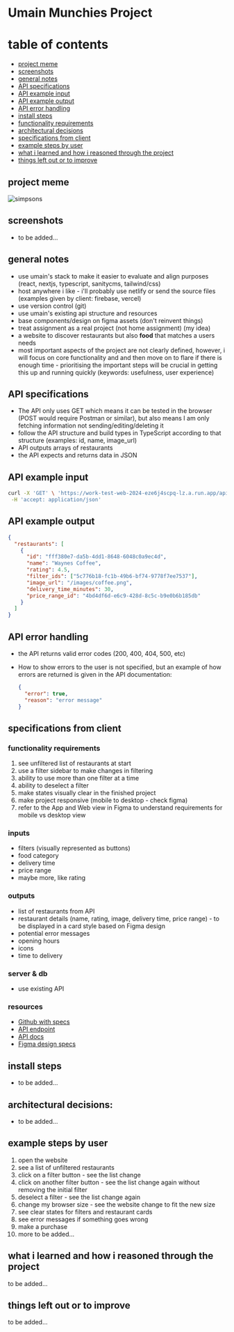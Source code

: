 # Umain Munchies Project

# table of contents

- [project meme](#project-meme)
- [screenshots](#screenshots)
- [general notes](#general-notes)
- [API specifications](#api-specifications)
- [API example input](#api-example-input)
- [API example output](#api-example-output)
- [API error handling](#api-error-handling)
- [install steps](#install-steps)
- [functionality requirements](#functionality-requirements)
- [architectural decisions](#architectural-decisions)
- [specifications from client](#specifications-from-client)
- [example steps by user](#example-steps-by-user)
- [what i learned and how i reasoned through the project](#what-i-learned-and-how-i-reasoned-through-the-project)
- [things left out or to improve](#things-left-out-or-to-improve)

## project meme

![simpsons](https://github.com/neontomo/umain-restaurant-project/assets/105588693/6599a56c-8bc7-4112-a5ad-a82a8ffd47e4)

## screenshots

- to be added...

## general notes

- use umain's stack to make it easier to evaluate and align purposes (react, nextjs, typescript, sanitycms, tailwind/css)
- host anywhere i like - i'll probably use netlify or send the source files (examples given by client: firebase, vercel)
- use version control (git)
- use umain's existing api structure and resources
- base components/design on figma assets (don't reinvent things)
- treat assignment as a real project (not home assignment) (my idea)
- a website to discover restaurants but also **food** that matches a users needs
- most important aspects of the project are not clearly defined, however, i will focus on core functionality and and then move on to flare if there is enough time - prioritising the important steps will be crucial in getting this up and running quickly (keywords: usefulness, user experience)

## API specifications

- The API only uses GET which means it can be tested in the browser (POST would require Postman or similar), but also means I am only fetching information not sending/editing/deleting it
- follow the API structure and build types in TypeScript according to that structure (examples: id, name, image_url)
- API outputs arrays of restaurants
- the API expects and returns data in JSON

## API example input

```bash
curl -X 'GET' \ 'https://work-test-web-2024-eze6j4scpq-lz.a.run.app/api/restaurants/82be30b7-d217-4609-89fe-454b40740cea' \
 -H 'accept: application/json'
```

## API example output

```json
{
  "restaurants": [
    {
      "id": "fff380e7-da5b-4dd1-8648-6048c0a9ec4d",
      "name": "Waynes Coffee",
      "rating": 4.5,
      "filter_ids": ["5c776b18-fc1b-49b6-bf74-9778f7ee7537"],
      "image_url": "/images/coffee.png",
      "delivery_time_minutes": 30,
      "price_range_id": "4bd4df6d-e6c9-428d-8c5c-b9e0b6b185db"
    }
  ]
}
```

## API error handling

- the API returns valid error codes (200, 400, 404, 500, etc)
- How to show errors to the user is not specified, but an example of how errors are returned is given in the API documentation:

  ```json
  {
    "error": true,
    "reason": "error message"
  }
  ```

## specifications from client

### functionality requirements

1. see unfiltered list of restaurants at start
2. use a filter sidebar to make changes in filtering
3. ability to use more than one filter at a time
4. ability to deselect a filter
5. make states visually clear in the finished project
6. make project responsive (mobile to desktop - check figma)
7. refer to the App and Web view in Figma to understand requirements for mobile vs desktop view

### inputs

- filters (visually represented as buttons)
- food category
- delivery time
- price range
- maybe more, like rating

### outputs

- list of restaurants from API
- restaurant details (name, rating, image, delivery time, price range) - to be displayed in a card style based on Figma design
- potential error messages
- opening hours
- icons
- time to delivery

### server & db

- use existing API

### resources

- [Github with specs](https://github.com/apegroup/umain-work-test-web)
- [API endpoint](https://work-test-web-2024-eze6j4scpq-lz.a.run.app/api/)
- [API docs](https://work-test-web-2024-eze6j4scpq-lz.a.run.app/api-docs/)
- [Figma design specs](https://www.figma.com/design/263XJno7ii0uEaarJP9Ydw/Umain-Tech-Case?node-id=27-5682)

## install steps

- to be added...

## architectural decisions:

- to be added...

## example steps by user

1. open the website
2. see a list of unfiltered restaurants
3. click on a filter button - see the list change
4. click on another filter button - see the list change again without removing the initial filter
5. deselect a filter - see the list change again
6. change my browser size - see the website change to fit the new size
7. see clear states for filters and restaurant cards
8. see error messages if something goes wrong
9. make a purchase
10. more to be added...

## what i learned and how i reasoned through the project

to be added...

## things left out or to improve

to be added...
